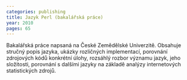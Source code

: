 ```yaml
---
categories: publishing
title: Jazyk Perl (bakalářská práce)
year: 2010 
pages: 65
---
```

Bakalářská práce napsaná na České Zemědělské Univerzitě.
Obsahuje stručný popis jazyka, ukázky rozličných implementací, porovnání zdrojových kódů konkrétní úlohy, rozsáhlý rozbor významu jazyk, jeho složitosti, porovnání s dalšími jazyky na základě analýzy internetových statistických zdrojů.
